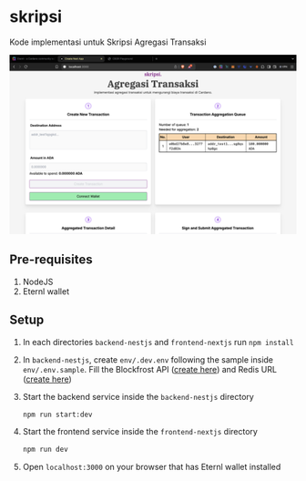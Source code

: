 # skripsi

Kode implementasi untuk Skripsi Agregasi Transaksi

![Agregasi](image.png)

## Pre-requisites

1. NodeJS
2. Eternl wallet

## Setup

1. In each directories `backend-nestjs` and `frontend-nextjs` run `npm install`
2. In `backend-nestjs`, create `env/.dev.env` following the sample inside `env/.env.sample`. Fill the Blockfrost API ([create here](https://blockfrost.io/)) and Redis URL ([create here](https://app.redislabs.com/))
3. Start the backend service inside the `backend-nestjs` directory

    ```bash
    npm run start:dev
    ```

4. Start the frontend service inside the `frontend-nextjs` directory

    ```bash
    npm run dev
    ```

5. Open `localhost:3000` on your browser that has Eternl wallet installed
